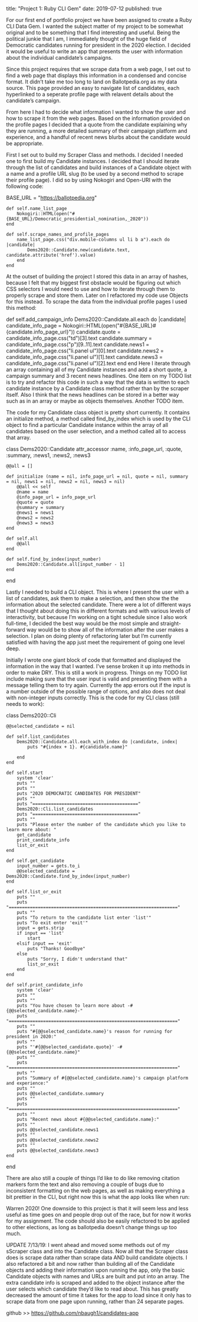 title: "Project 1: Ruby CLI Gem"
date: 2019-07-12
published: true


For our first end of portfolio project we have been assigned to create a Ruby CLI Data Gem. 
I wanted the subject matter of my project to be somewhat original and to be something that I find interesting and useful. Being the political junkie that I am, I immediately thought of the huge field of Democratic candidates running for president in the 2020 election. I decided it would be useful to write an app that presents the user with information about the individual candidate’s campaigns.

Since this project requires that we scrape data from a web page, I set out to find a web page that displays this information in a condensed and concise format. It didn’t take me too long to land on Ballotpedia.org as my data source. This page provided an easy to navigate list of candidates, each hyperlinked to a seperate profile page with relavent details about the candidate’s campaign.

From here I had to decide what information I wanted to show the user and how to scrape it from the web pages. Based on the information provided on the profile pages I decided that a quote from the candidate explaining why they are running, a more detailed summary of their campaign platform and experience, and a handful of recent news blurbs about the candidate would be appropriate.

First I set out to build my Scraper Class and methods. I decided I needed one to first build my Candidate instances. I decided that I should iterate through the list of candidates and build instances of a Candidate object with a name and a profile URL slug (to be used by a second method to scrape their profile page). I did so by using Nokogiri and Open-URI with the following code:

BASE_URL = "https://ballotpedia.org"
    
    
    def self.name_list_page
        Nokogiri::HTML(open("#{BASE_URL}/Democratic_presidential_nomination,_2020"))
    end

    def self.scrape_names_and_profile_pages
        name_list_page.css("div.mobile-columns ul li b a").each do |candidate|
            Dems2020::Candidate.new(candidate.text, candidate.attribute('href').value)
        end
    end
At the outset of building the project I stored this data in an array of hashes, because I felt that my biggest first obstacle would be figuring out which CSS selectors I would need to use and how to iterate through them to properly scrape and store them. Later on I refactored my code use Objects for this instead. To scrape the data from the individual profile pages I used this method:

def self.add_campaign_info
        Dems2020::Candidate.all.each do |candidate|
            candidate_info_page = Nokogiri::HTML(open("#{BASE_URL}#{candidate.info_page_url}"))
            candidate.quote = candidate_info_page.css("td")[3].text
            candidate.summary = candidate_info_page.css("p")[9..11].text
            candidate.news1 = candidate_info_page.css("li.panel ul")[0].text
            candidate.news2 = candidate_info_page.css("li.panel ul")[1].text
            candidate.news3 = candidate_info_page.css("li.panel ul")[2].text
        end
    end
Here I iterate through an array containing all of my Candidate instances and add a short quote, a campaign summary and 3 recent news headlines. One item on my TODO list is to try and refactor this code in such a way that the data is written to each candidate instance by a Candidate class method rather than by the scraper itself. Also I think that the news headlines can be stored in a better way such as in an array or maybe as objects themselves. Another TODO item.

The code for my Candidate class object is pretty short currently. It contains an initialize method, a method called find_by_index which is used by the CLI object to find a particular Candidate instance within the array of all candidates based on the user selection, and a method called all to access that array.

class Dems2020::Candidate
    attr_accessor :name, :info_page_url, :quote, :summary, :news1, :news2, :news3

    @@all = []

    def initialize (name = nil, info_page_url = nil, quote = nil, summary = nil, news1 = nil, news2 = nil, news3 = nil)
        @@all << self
        @name = name
        @info_page_url = info_page_url
        @quote = quote
        @summary = summary
        @news1 = news1
        @news2 = news2
        @news3 = news3
    end

    def self.all
        @@all
    end

    def self.find_by_index(input_number)
        Dems2020::Candidate.all[input_number - 1]
    end
end

Lastly I needed to build a CLI object. This is where I present the user with a list of candidates, ask them to make a selection, and then show the the information about the selected candidate. There were a lot of different ways that I thought about doing this in different formats and with various levels of interactivity, but because I’m working on a tight schedule since I also work full-time, I decided the best way would be the most simple and straight-forward way would be to show all of the information after the user makes a selection. I plan on doing plenty of refactoring later but I’m currently satisfied with having the app just meet the requirement of going one level deep.

Initially I wrote one giant block of code that formatted and displayed the information in the way that I wanted. I’ve sense broken it up into methods in order to make DRY. This is still a work in progress. Things on my TODO list include making sure that the user input is valid and presenting them with a message telling them to try again. Currently the app errors out if the input is a number outside of the possible range of options, and also does not deal with non-integer inputs correctly. This is the code for my CLI class (still needs to work):

class Dems2020::Cli

    @@selected_candidate = nil

    def self.list_candidates
        Dems2020::Candidate.all.each_with_index do |candidate, index|
            puts "#{index + 1}. #{candidate.name}"
            
        end
    end
    
    def self.start
        system 'clear'
        puts ""
        puts ""
        puts "2020 DEMOCRATIC CANDIDATES FOR PRESIDENT"
        puts ""
        puts "========================================"
        Dems2020::Cli.list_candidates
        puts "========================================"
        puts ""
        puts "Please enter the number of the candidate which you like to learn more about: "
        get_candidate
        print_candidate_info
        list_or_exit
    end

    def self.get_candidate
        input_number = gets.to_i 
        @@selected_candidate = Dems2020::Candidate.find_by_index(input_number)
    end

    def self.list_or_exit
        puts ""
        puts "================================================================"
        puts ""
        puts "To return to the candidate list enter 'list'"
        puts "To exit enter 'exit'"
        input = gets.strip
        if input == 'list'
            start
        elsif input == 'exit'
            puts "Thanks! Goodbye"
        else
            puts "Sorry, I didn't understand that"
            list_or_exit
        end
    end

    def self.print_candidate_info
        system 'clear'
        puts ""
        puts ""
        puts "You have chosen to learn more about -#{@@selected_candidate.name}-"
        puts "================================================================"
        puts ""
        puts "#{@@selected_candidate.name}'s reason for running for president in 2020:"
        puts ""
        puts "'#{@@selected_candidate.quote}' -#{@@selected_candidate.name}"
        puts ""
        puts "================================================================"
        puts ""
        puts "Summary of #{@@selected_candidate.name}'s campaign platform and experience:"
        puts ""
        puts @@selected_candidate.summary
        puts ""
        puts "================================================================"
        puts ""
        puts "Recent news about #{@@selected_candidate.name}:"
        puts ""
        puts @@selected_candidate.news1
        puts ""
        puts @@selected_candidate.news2
        puts ""
        puts @@selected_candidate.news3
    end
end

There are also still a couple of things I’d like to do like removing citation markers form the text and also removing a couple of bugs due to inconsistent formatting on the web pages, as well as making everything a bit prettier in the CLI, but right now this is what the app looks like when run:



Warren 2020!
One downside to this project is that it will seem less and less useful as time goes on and people drop out of the race, but for now it works for my assignment. The code should also be easily refactored to be applied to other elections, as long as ballotpedia doesn’t change things up too much.

UPDATE 7/13/19: I went ahead and moved some methods out of my sScraper class and into the Candidate class. Now all that the Scraper class does is scrape data rather than scrape data AND build candidate objects. I also refactored a bit and now rather than building all of the Candidate objects and adding their information upon running the app, only the basic Candidate objects with names and URLs are built and put into an array. The extra candidate info is scraped and added to the object instance after the user selects which candidate they’d like to read about. This has greatly decreased the amount of time it takes for the app to load since it only has to scrape data from one page upon running, rather than 24 separate pages.

github >> https://github.com/nbaugh1/candidates-app